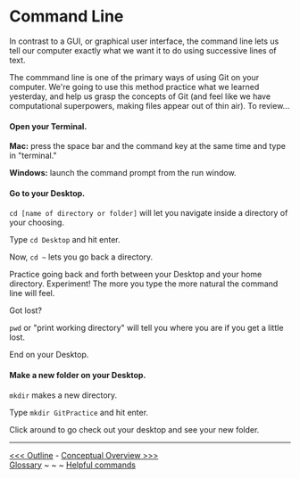 # Command Line

In contrast to a GUI, or graphical user interface, the command line lets us tell our computer exactly what we want it to do using successive lines of text. 

The commmand line is one of the primary ways of using Git on your computer. We're going to use this method practice what we learned yesterday, and help us grasp the concepts of Git (and feel like we have computational superpowers, making files appear out of thin air). To review...

#### Open your Terminal. 

**Mac:** press the space bar and the command key at the same time and type in "terminal."

**Windows:** launch the command prompt from the run window. 

#### Go to your Desktop.

`cd [name of directory or folder]` will let you navigate inside a directory of your choosing.

Type `cd Desktop` and hit enter.

Now, `cd ~` lets you go back a directory.

Practice going back and forth between your Desktop and your home directory. Experiment! The more you type the more natural the command line will feel. 

Got lost?

`pwd` or "print working directory" will tell you where you are if you get a little lost.

End on your Desktop. 

#### Make a new folder on your Desktop.

`mkdir` makes a new directory.

Type `mkdir GitPractice` and hit enter. 

Click around to go check out your desktop and see your new folder. 

___
[<<< Outline](outline.md) - [Conceptual Overview >>>](concept.md)  
[Glossary](glossary.md) ~ ~ ~ [Helpful commands](helpfulcommands.md)
